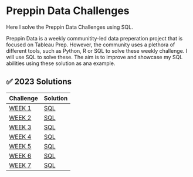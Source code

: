 # Preppin Data Challenges
Here I solve the Preppin Data Challenges using SQL.

Preppin Data is a weekly communitity-led data preperation project that is focused on Tableau Prep. However, the community uses a plethora of different tools, such as Python, R or SQL to solve these weekly challenge. I will use SQL to solve these. The aim is to improve and showcase my SQL abilities using these solution as ana example.

## ✅ 2023 Solutions
Challenge | Solution |
--- | --- |
[WEEK 1](https://preppindata.blogspot.com/2023/01/2023-week-1-data-source-bank.html) | [SQL](https://github.com/Marius321/SQL-Preppin-Data-Challenges/blob/main/2023/SQL/Week1_2023_SQL.sql) |
[WEEK 2](https://preppindata.blogspot.com/2023/01/2023-week-2-international-bank-account.html) | [SQL](https://github.com/Marius321/SQL-Preppin-Data-Challenges/blob/main/2023/SQL/W2_2023_SQL.sql) |
[WEEK 3](https://preppindata.blogspot.com/2023/01/2023-week-3-targets-for-dsb.html) | [SQL](https://github.com/Marius321/SQL-Preppin-Data-Challenges/blob/main/2023/SQL/W3_2023_SQL.sql) |
[WEEK 4](https://preppindata.blogspot.com/2023/01/2023-week-4-new-customers.html) | [SQL](https://github.com/Marius321/SQL-Preppin-Data-Challenges/blob/main/2023/SQL/W4_2023_SQL.sql) |
[WEEK 5](https://preppindata.blogspot.com/2023/02/2023-week-5-dsb-ranking.html) | [SQL](https://github.com/Marius321/SQL-Preppin-Data-Challenges/blob/main/2023/SQL/W5_2023_SQL.sql) |
[WEEK 6](https://preppindata.blogspot.com/2023/02/2023-week-6-dsb-customer-ratings.html) | [SQL](https://github.com/Marius321/SQL-Preppin-Data-Challenges/blob/main/2023/SQL/W6_2023_SQL.sql) |
[WEEK 7](https://preppindata.blogspot.com/2023/02/2023-week-7-flagging-fraudulent.html) | [SQL](https://github.com/Marius321/SQL-Preppin-Data-Challenges/blob/main/2023/SQL/W7_2023_SQL.sql) |
